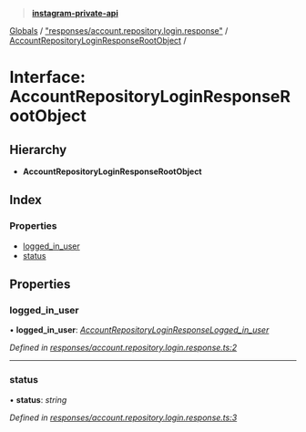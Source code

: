 > **[instagram-private-api](../README.md)**

[Globals](../README.md) / ["responses/account.repository.login.response"](../modules/_responses_account_repository_login_response_.md) / [AccountRepositoryLoginResponseRootObject](_responses_account_repository_login_response_.accountrepositoryloginresponserootobject.md) /

# Interface: AccountRepositoryLoginResponseRootObject

## Hierarchy

* **AccountRepositoryLoginResponseRootObject**

## Index

### Properties

* [logged_in_user](_responses_account_repository_login_response_.accountrepositoryloginresponserootobject.md#logged_in_user)
* [status](_responses_account_repository_login_response_.accountrepositoryloginresponserootobject.md#status)

## Properties

###  logged_in_user

• **logged_in_user**: *[AccountRepositoryLoginResponseLogged_in_user](_responses_account_repository_login_response_.accountrepositoryloginresponselogged_in_user.md)*

*Defined in [responses/account.repository.login.response.ts:2](https://github.com/dilame/instagram-private-api/blob/01eb399/src/responses/account.repository.login.response.ts#L2)*

___

###  status

• **status**: *string*

*Defined in [responses/account.repository.login.response.ts:3](https://github.com/dilame/instagram-private-api/blob/01eb399/src/responses/account.repository.login.response.ts#L3)*